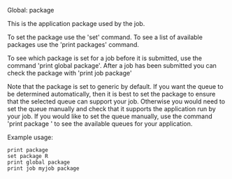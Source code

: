 Global: package

This is the application package used by the job.

To set the package use the 'set' command.
To see a list of available packages use the 'print packages' command.

To see which package is set for a job before it is submitted, use the command 'print global package'.
After a job has been submitted you can check the package with 'print job <jobname> package'

Note that the package is set to generic by default. If you want the queue to be determined automatically, 
then it is best to set the package to ensure that the selected queue can support your job. Otherwise you would 
need to set the queue manually and check that it supports the application run by your job.
If you would like to set the queue manually, use the command 'print package <package>' to see the available queues for your application.

Example usage:

    print package
    set package R
    print global package
    print job myjob package
    
